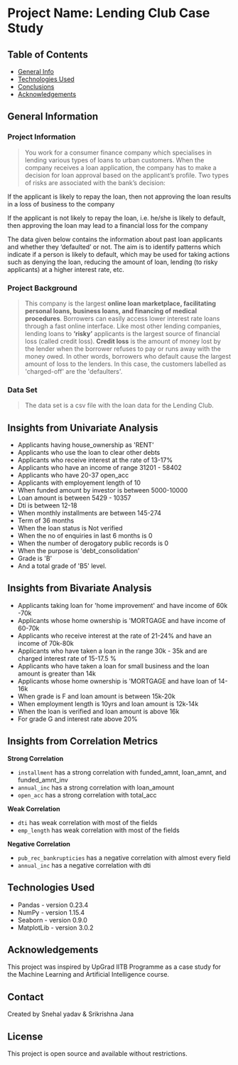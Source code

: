 # Project Name: Lending Club Case Study

## Table of Contents

- [General Info](#general-information)
- [Technologies Used](#technologies-used)
- [Conclusions](#conclusions)
- [Acknowledgements](#acknowledgements)

<!-- You can include any other section that is pertinent to your problem -->

## General Information

### Project Information

>You work for a consumer finance company which specialises in lending various types of loans to urban customers. When the company receives a loan application, the company has to make a decision for loan approval based on the applicant’s profile. Two types of risks are associated with the bank’s decision:

If the applicant is likely to repay the loan, then not approving the loan results in a loss of business to the company

If the applicant is not likely to repay the loan, i.e. he/she is likely to default, then approving the loan may lead to a financial loss for the company

The data given below contains the information about past loan applicants and whether they ‘defaulted’ or not. The aim is to identify patterns which indicate if a person is likely to default, which may be used for taking actions such as denying the loan, reducing the amount of loan, lending (to risky applicants) at a higher interest rate, etc.

### Project Background

> This company is the largest **online loan marketplace, facilitating personal loans, business loans, and financing of medical procedures**. Borrowers can easily access lower interest rate loans through a fast online interface. Like most other lending companies, lending loans to **‘risky’** applicants is the largest source of financial loss (called credit loss). **Credit loss** is the amount of money lost by the lender when the borrower refuses to pay or runs away with the money owed. In other words, borrowers who default cause the largest amount of loss to the lenders. In this case, the customers labelled as 'charged-off' are the 'defaulters'.

### Data Set

> The data set is a csv file with the loan data for the Lending Club.

<!-- You don't have to answer all the questions - just the ones relevant to your project. -->

## Insights from Univariate Analysis

- Applicants having house_ownership as 'RENT'
- Applicants who use the loan to clear other debts
- Applicants who receive interest at the rate of 13-17%
- Applicants who have an income of range 31201 - 58402
- Applicants who have 20-37 open_acc
- Applicants with employement length of 10
- When funded amount by investor is between 5000-10000
- Loan amount is between 5429 - 10357
- Dti is between 12-18
- When monthly installments are between 145-274
- Term of 36 months
- When the loan status is Not verified
- When the no of enquiries in last 6 months is 0
- When the number of derogatory public records is 0
- When the purpose is 'debt_consolidation'
- Grade is 'B'
- And a total grade of 'B5' level.

## Insights from Bivariate Analysis

- Applicants taking loan for 'home improvement' and have income of 60k -70k
- Applicants whose home ownership is 'MORTGAGE and have income of 60-70k
- Applicants who receive interest at the rate of 21-24% and have an income of 70k-80k
- Applicants who have taken a loan in the range 30k - 35k and are charged interest rate of 15-17.5 %
- Applicants who have taken a loan for small business and the loan amount is greater than 14k
- Applicants whose home ownership is 'MORTGAGE and have loan of 14-16k
- When grade is F and loan amount is between 15k-20k
- When employment length is 10yrs and loan amount is 12k-14k 
- When the loan is verified and loan amount is above 16k
- For grade G and interest rate above 20%

## Insights from Correlation Metrics


**Strong Correlation**
- `installment` has a strong correlation with funded_amnt, loan_amnt, and funded_amnt_inv
- `annual_inc` has a strong correlation with loan_amount
- `open_acc` has a strong correlation with total_acc


**Weak Correlation**
- `dti` has weak correlation with most of the fields
- `emp_length` has weak correlation with most of the fields


**Negative Correlation**
- `pub_rec_bankrupticies` has a negative correlation with almost every field
- `annual_inc` has a negative correlation with dti
<!-- You don't have to answer all the questions - just the ones relevant to your project. -->

## Technologies Used

- Pandas - version 0.23.4
- NumPy - version 1.15.4
- Seaborn - version 0.9.0
- MatplotLib - version 3.0.2


<!-- As the libraries versions keep on changing, it is recommended to mention the version of library used in this project -->

## Acknowledgements

This project was inspired by UpGrad IITB Programme as a case study for the Machine Learning and Artificial Intelligence course.

## Contact

Created by Snehal yadav & Srikrishna Jana

<!-- Optional -->

<!-- ## License -->

## License

This project is open source and available without restrictions.

<!-- You don't have to include all sections - just the one's relevant to your project -->
